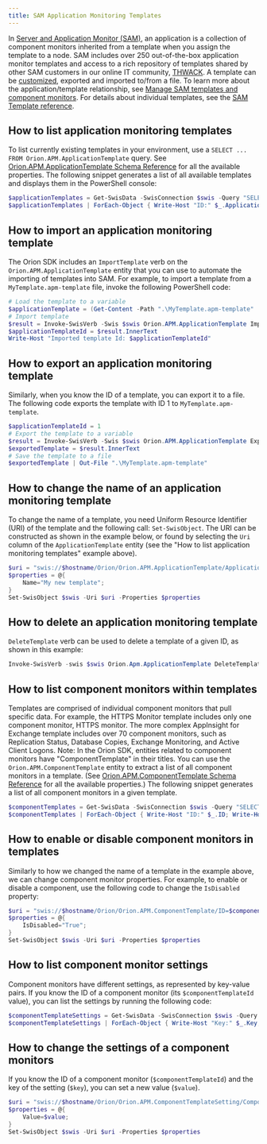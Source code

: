 ```yaml
---
title: SAM Application Monitoring Templates
---
```


In [Server and Application Monitor (SAM)](https://www.solarwinds.com/server-application-monitor), an application is a collection of component monitors inherited from a template when you assign the template to a node.
SAM includes over 250 out-of-the-box application monitor templates and access to a rich repository of templates shared by other SAM customers in our online IT community, [THWACK](https://thwack.solarwinds.com/community/systems-management/server-and-application-monitor-sam/content?filterID=contentstatus%5Bpublished%5D~objecttype~objecttype%5Bdocument%5D).
A template can be [customized](https://documentation.solarwinds.com/en/Success_Center/SAM/Content/SAM-Custom-Template-Guide-intro.htm), exported and imported to/from a file.
To learn more about the application/template relationship, see [Manage SAM templates and component monitors](https://documentation.solarwinds.com/en/Success_Center/SAM/Content/SAM-Using-Application-Monitor-Templates-sw1115.htm).
For details about individual templates, see the [SAM Template reference](https://documentation.solarwinds.com/en/Success_Center/SAM/Content/SAM-Template-Reference-intro.htm).

## How to list application monitoring templates

To list currently existing templates in your environment, use a `SELECT ... FROM Orion.APM.ApplicationTemplate` query.
See [Orion.APM.ApplicationTemplate Schema Reference](http://solarwinds.github.io/OrionSDK/schema/Orion.APM.ApplicationTemplate.html#properties) for all the available properties.
The following snippet generates a list of all available templates and displays them in the PowerShell console:

```powershell
$applicationTemplates = Get-SwisData -SwisConnection $swis -Query "SELECT ApplicationTemplateID, Name, Uri FROM Orion.APM.ApplicationTemplate"
$applicationTemplates | ForEach-Object { Write-Host "ID:" $_.ApplicationTemplateID; Write-Host "Name: " $_.Name; Write-Host "Uri: " $_.Uri; Write-Host }
```

## How to import an application monitoring template

The Orion SDK includes an `ImportTemplate` verb on the `Orion.APM.ApplicationTemplate` entity that you can use to automate the importing of templates into SAM.
For example, to import a template from a `MyTemplate.apm-template` file, invoke the following PowerShell code:

```powershell
# Load the template to a variable
$applicationTemplate = (Get-Content -Path ".\MyTemplate.apm-template" | Out-String)
# Import template
$result = Invoke-SwisVerb -Swis $swis Orion.APM.ApplicationTemplate ImportTemplate @($applicationTemplate)
$applicationTemplateId = $result.InnerText
Write-Host "Imported template Id: $applicationTemplateId"
```

## How to export an application monitoring template

Similarly, when you know the ID of a template, you can export it to a file.
The following code exports the template with ID 1 to `MyTemplate.apm-template`.

```powershell
$applicationTemplateId = 1
# Export the template to a variable
$result = Invoke-SwisVerb -Swis $swis Orion.APM.ApplicationTemplate ExportTemplate @($applicationTemplateId)
$exportedTemplate = $result.InnerText
# Save the template to a file
$exportedTemplate | Out-File ".\MyTemplate.apm-template"
```

## How to change the name of an application monitoring template

To change the name of a template, you need Uniform Resource Identifier (URI) of the template and the following call: `Set-SwisObject`.
The URI can be constructed as shown in the example below, or found by selecting the `Uri` column of the `ApplicationTemplate` entity (see the "How to list application monitoring templates" example above).

```powershell
$uri = "swis://$hostname/Orion/Orion.APM.ApplicationTemplate/ApplicationTemplateID=$templateId"
$properties = @{
    Name="My new template";
}
Set-SwisObject $swis -Uri $uri -Properties $properties
```

## How to delete an application monitoring template

`DeleteTemplate` verb can be used to delete a template of a given ID, as shown in this example:

```powershell
Invoke-SwisVerb -swis $swis Orion.Apm.ApplicationTemplate DeleteTemplate @($applicationTemplateId)
```

## How to list component monitors within templates

Templates are comprised of individual component monitors that pull specific data.
For example, the HTTPS Monitor template includes only one component monitor, HTTPS monitor.
The more complex AppInsight for Exchange template includes over 70 component monitors, such as Replication Status, Database Copies, Exchange Monitoring, and Active Client Logons.
Note: In the Orion SDK, entities related to component monitors have "ComponentTemplate" in their titles.
You can use the `Orion.APM.ComponentTemplate` entity to extract a list of all component monitors in a template.
(See [Orion.APM.ComponentTemplate Schema Reference](http://solarwinds.github.io/OrionSDK/schema/Orion.APM.ComponentTemplate.html#properties) for all the available properties.)
The following snippet generates a list of all component monitors in a given template.

```powershell
$componentTemplates = Get-SwisData -SwisConnection $swis -Query "SELECT ID, Name, ComponentType, IsDisabled, Uri FROM Orion.APM.ComponentTemplate WHERE ApplicationTemplateID = @applicationTemplateId" @{ applicationTemplateId = $applicationTemplateId }
$componentTemplates | ForEach-Object { Write-Host "ID:" $_.ID; Write-Host "Name: " $_.Name; Write-Host "IsDisabled: " $_.IsDisabled; Write-Host "Uri: " $_.Uri; Write-Host }
```

## How to enable or disable component monitors in templates

Similarly to how we changed the name of a template in the example above, we can change component monitor properties.
For example, to enable or disable a component, use the following code to change the `IsDisabled` property:

```powershell
$uri = "swis://$hostname/Orion/Orion.APM.ComponentTemplate/ID=$componentTemplateId"
$properties = @{
    IsDisabled="True";
}
Set-SwisObject $swis -Uri $uri -Properties $properties
```

## How to list component monitor settings

Component monitors have different settings, as represented by key-value pairs.
If you know the ID of a component monitor (its `$componentTemplateId` value), you can list the settings by running the following code:

```powershell
$componentTemplateSettings = Get-SwisData -SwisConnection $swis -Query "SELECT Key, Value, ValueType, Required, Uri FROM Orion.APM.ComponentTemplateSetting WHERE ComponentTemplateID = @componentTemplateId" @{ componentTemplateId = $componentTemplateId }
$componentTemplateSettings | ForEach-Object { Write-Host "Key:" $_.Key; Write-Host "Value: " $_.Value; Write-Host "ValueType: " $_.ValueType; Write-Host "Required: " $_.Required; Write-Host "Uri: " $_.Uri; Write-Host }
```

## How to change the settings of a component monitors

If you know the ID of a component monitor (`$componentTemplateId`) and the key of the setting (`$key`), you can set a new value (`$value`).

```powershell
$uri = "swis://$hostname/Orion/Orion.APM.ComponentTemplateSetting/ComponentTemplateID=$componentTemplateId,Key=`"$key`""
$properties = @{
    Value=$value;
}
Set-SwisObject $swis -Uri $uri -Properties $properties
```
